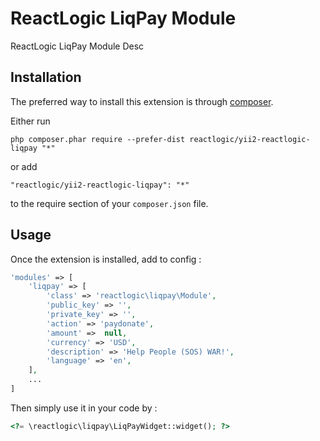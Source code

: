 ReactLogic LiqPay Module
========================
ReactLogic LiqPay Module Desc

Installation
------------

The preferred way to install this extension is through [composer](http://getcomposer.org/download/).

Either run

```
php composer.phar require --prefer-dist reactlogic/yii2-reactlogic-liqpay "*"
```

or add

```
"reactlogic/yii2-reactlogic-liqpay": "*"
```

to the require section of your `composer.json` file.


Usage
-----

Once the extension is installed, add to config  :
```php
'modules' => [
    'liqpay' => [
        'class' => 'reactlogic\liqpay\Module',
        'public_key' => '',
        'private_key' => '',
        'action' => 'paydonate',
        'amount' =>  null,
        'currency' => 'USD',
        'description' => 'Help People (SOS) WAR!',
        'language' => 'en',
    ],
    ...
]
```

Then simply use it in your code by  :

```php
<?= \reactlogic\liqpay\LiqPayWidget::widget(); ?>
